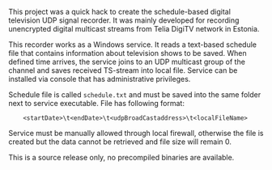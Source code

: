 This project was a quick hack to create the schedule-based digital television UDP signal recorder.
It was mainly developed for recording unencrypted digital multicast streams from Telia DigiTV network in Estonia.

This recorder works as a Windows service. It reads a text-based schedule file that contains information about television shows to be saved. When defined time arrives, the service joins to an UDP multicast group of the channel and saves received TS-stream into local file.
Service can be installed via console that has administrative privileges.

Schedule file is called `schedule.txt` and must be saved into the same folder next to service executable. File has following format:
```
	<startDate>\t<endDate>\t<udpBroadCastaddress>\t<localFileName>
```

Service must be manually allowed through local firewall, otherwise the file is created but the data cannot be retrieved and file size will remain 0.

This is a source release only, no precompiled binaries are available.
